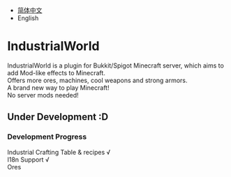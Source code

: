 * [简体中文][1]  
* English

# IndustrialWorld 

IndustrialWorld is a plugin for Bukkit/Spigot Minecraft server, which aims to add Mod-like effects to Minecraft.  
Offers more ores, machines, cool weapons and strong armors.  
A brand new way to play Minecraft!  
No server mods needed!  

## Under Development :D  

### Development Progress  
Industrial Crafting Table & recipes √  
I18n Support √  
Ores  

[1]: https://github.com/czm23333/IndustrialWorld/
